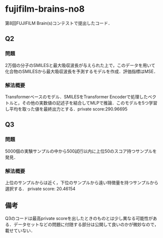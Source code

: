 # fujifilm-brains-no8
第8回FUJIFILM Brain(s)コンテストで提出したコード．

## Q2
### 問題
2万個の分子のSMILESと最大吸収波長が与えられた上で，このデータを用いて化合物のSMILESから最大吸収波長を予測するモデルを作成．評価指標はMSE．

### 解法概要
Transformerベースのモデル．SMILESをTransformer Encoderで処理したベクトルと，その他の実数値の記述子を結合してMLPで推論．このモデルを5つ学習し平均を取った値を最終出力とする．private score:290.96695

## Q3
### 問題
5000個の実験サンプルの中から500試行以内に上位50のスコア持つサンプルを発見．

### 解法概要
上位のサンプルからは近く，下位のサンプルから遠い特徴量を持つサンプルから選択する．
private score: 20.46154

## 備考
Q3のコードは最高private scoreを出したときのものとは少し異なる可能性がある．データセットなどの問題に付随する部分は公開して良いのかが微妙なので，載せていない．